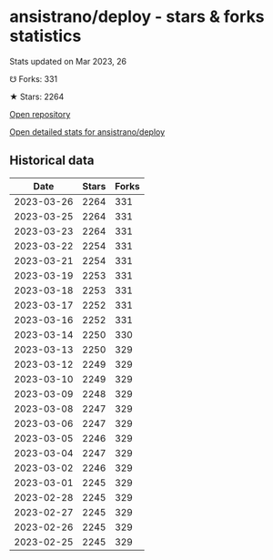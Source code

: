 # ansistrano/deploy - stars & forks statistics

Stats updated on Mar 2023, 26

☋ Forks: 331

★ Stars: 2264

[Open repository](https://github.com/ansistrano/deploy)

[Open detailed stats for ansistrano/deploy](https://reviewgithub.com/rep/ansistrano/deploy)

## Historical data
| Date | Stars | Forks |
|------|-------|-------|
| 2023-03-26 | 2264 | 331 | 
| 2023-03-25 | 2264 | 331 | 
| 2023-03-23 | 2264 | 331 | 
| 2023-03-22 | 2254 | 331 | 
| 2023-03-21 | 2254 | 331 | 
| 2023-03-19 | 2253 | 331 | 
| 2023-03-18 | 2253 | 331 | 
| 2023-03-17 | 2252 | 331 | 
| 2023-03-16 | 2252 | 331 | 
| 2023-03-14 | 2250 | 330 | 
| 2023-03-13 | 2250 | 329 | 
| 2023-03-12 | 2249 | 329 | 
| 2023-03-10 | 2249 | 329 | 
| 2023-03-09 | 2248 | 329 | 
| 2023-03-08 | 2247 | 329 | 
| 2023-03-06 | 2247 | 329 | 
| 2023-03-05 | 2246 | 329 | 
| 2023-03-04 | 2247 | 329 | 
| 2023-03-02 | 2246 | 329 | 
| 2023-03-01 | 2245 | 329 | 
| 2023-02-28 | 2245 | 329 | 
| 2023-02-27 | 2245 | 329 | 
| 2023-02-26 | 2245 | 329 | 
| 2023-02-25 | 2245 | 329 | 

